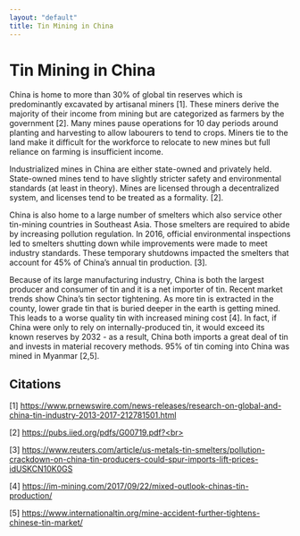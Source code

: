 ```yaml
---
layout: "default"
title: Tin Mining in China
---
```

# Tin Mining in China 

China is home to more than 30% of global tin reserves which is predominantly excavated by artisanal miners [1].  These miners derive the majority of their income from mining but are categorized as farmers by the government [2]. Many mines pause operations for 10 day periods around planting and harvesting to allow labourers to tend to crops.  Miners tie to the land make it difficult for the workforce to relocate to new mines but full reliance on farming is insufficient income.

Industrialized mines in China are either state-owned and privately held. State-owned mines tend to have slightly stricter safety and environmental standards (at least in theory). Mines are licensed through a decentralized system, and licenses tend to be treated as a formality. [2].  

China is also home to a large number of smelters which also service other tin-mining countries in Southeast Asia.  Those smelters are  required to abide by increasing pollution regulation.  In 2016, official environmental inspections led to smelters shutting down while improvements were made to meet industry standards.  These temporary shutdowns impacted the smelters that account for 45% of China’s annual tin production. [3].  

Because of its large manufacturing industry, China is both the largest producer and consumer of tin and it is a net importer of tin. Recent market trends show China’s tin sector tightening.  As more tin is extracted in the county, lower grade tin that is buried deeper in the earth is getting mined.  This leads to a worse quality tin with increased mining cost [4].  In fact, if China were only to rely on internally-produced tin, it would exceed its known reserves by 2032 - as a result, China both imports a great deal of tin and invests in material recovery methods. 95% of tin coming into China was mined in Myanmar [2,5].

## Citations
[1] https://www.prnewswire.com/news-releases/research-on-global-and-china-tin-industry-2013-2017-212781501.html <br>

[2] https://pubs.iied.org/pdfs/G00719.pdf?<br>

[3] https://www.reuters.com/article/us-metals-tin-smelters/pollution-crackdown-on-china-tin-producers-could-spur-imports-lift-prices-idUSKCN10K0GS<br>

[4] https://im-mining.com/2017/09/22/mixed-outlook-chinas-tin-production/<br>

[5] https://www.internationaltin.org/mine-accident-further-tightens-chinese-tin-market/ <br>
